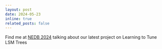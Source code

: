 ```yaml
---
layout: post
date: 2024-05-23
inline: true
related_posts: false
---
```


Find me at [NEDB 2024](https://bu-disc.github.io/nedbday/2024/) talking about our latest project on Learning to Tune LSM Trees
